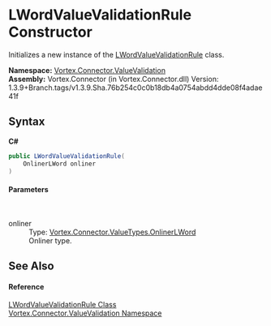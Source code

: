 # LWordValueValidationRule Constructor 
 

Initializes a new instance of the <a href="T_Vortex_Connector_ValueValidation_LWordValueValidationRule.md">LWordValueValidationRule</a> class.

**Namespace:**&nbsp;<a href="N_Vortex_Connector_ValueValidation.md">Vortex.Connector.ValueValidation</a><br />**Assembly:**&nbsp;Vortex.Connector (in Vortex.Connector.dll) Version: 1.3.9+Branch.tags/v1.3.9.Sha.76b254c0c0b18db4a0754abdd4dde08f4adae41f

## Syntax

**C#**<br />
``` C#
public LWordValueValidationRule(
	OnlinerLWord onliner
)
```


#### Parameters
&nbsp;<dl><dt>onliner</dt><dd>Type: <a href="T_Vortex_Connector_ValueTypes_OnlinerLWord.md">Vortex.Connector.ValueTypes.OnlinerLWord</a><br />Onliner type.</dd></dl>

## See Also


#### Reference
<a href="T_Vortex_Connector_ValueValidation_LWordValueValidationRule.md">LWordValueValidationRule Class</a><br /><a href="N_Vortex_Connector_ValueValidation.md">Vortex.Connector.ValueValidation Namespace</a><br />